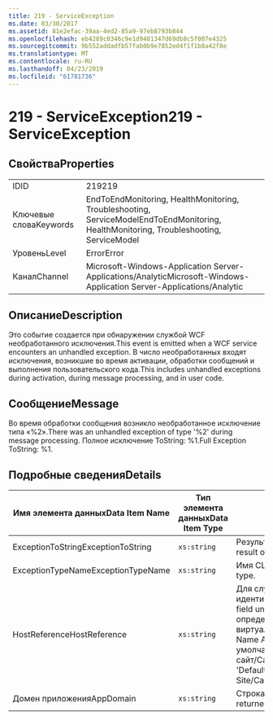 ```yaml
---
title: 219 - ServiceException
ms.date: 03/30/2017
ms.assetid: 81e2efac-39aa-4ed2-85a9-97eb8793b844
ms.openlocfilehash: eb4289c0346c9e1d9481347d69db8c5f007e4325
ms.sourcegitcommit: 9b552addadfb57fab0b9e7852ed4f1f1b8a42f8e
ms.translationtype: MT
ms.contentlocale: ru-RU
ms.lasthandoff: 04/23/2019
ms.locfileid: "61781736"
---
```

# <a name="219---serviceexception"></a><span data-ttu-id="ac13d-102">219 - ServiceException</span><span class="sxs-lookup"><span data-stu-id="ac13d-102">219 - ServiceException</span></span>
## <a name="properties"></a><span data-ttu-id="ac13d-103">Свойства</span><span class="sxs-lookup"><span data-stu-id="ac13d-103">Properties</span></span>  
  
|||  
|-|-|  
|<span data-ttu-id="ac13d-104">ID</span><span class="sxs-lookup"><span data-stu-id="ac13d-104">ID</span></span>|<span data-ttu-id="ac13d-105">219</span><span class="sxs-lookup"><span data-stu-id="ac13d-105">219</span></span>|  
|<span data-ttu-id="ac13d-106">Ключевые слова</span><span class="sxs-lookup"><span data-stu-id="ac13d-106">Keywords</span></span>|<span data-ttu-id="ac13d-107">EndToEndMonitoring, HealthMonitoring, Troubleshooting, ServiceModel</span><span class="sxs-lookup"><span data-stu-id="ac13d-107">EndToEndMonitoring, HealthMonitoring, Troubleshooting, ServiceModel</span></span>|  
|<span data-ttu-id="ac13d-108">Уровень</span><span class="sxs-lookup"><span data-stu-id="ac13d-108">Level</span></span>|<span data-ttu-id="ac13d-109">Error</span><span class="sxs-lookup"><span data-stu-id="ac13d-109">Error</span></span>|  
|<span data-ttu-id="ac13d-110">Канал</span><span class="sxs-lookup"><span data-stu-id="ac13d-110">Channel</span></span>|<span data-ttu-id="ac13d-111">Microsoft-Windows-Application Server-Applications/Analytic</span><span class="sxs-lookup"><span data-stu-id="ac13d-111">Microsoft-Windows-Application Server-Applications/Analytic</span></span>|  
  
## <a name="description"></a><span data-ttu-id="ac13d-112">Описание</span><span class="sxs-lookup"><span data-stu-id="ac13d-112">Description</span></span>  
 <span data-ttu-id="ac13d-113">Это событие создается при обнаружении службой WCF необработанного исключения.</span><span class="sxs-lookup"><span data-stu-id="ac13d-113">This event is emitted when a WCF service encounters an unhandled exception.</span></span> <span data-ttu-id="ac13d-114">В число необработанных входят исключения, возникшие во время активации, обработки сообщений и выполнения пользовательского кода.</span><span class="sxs-lookup"><span data-stu-id="ac13d-114">This includes unhandled exceptions during activation, during message processing, and in user code.</span></span>  
  
## <a name="message"></a><span data-ttu-id="ac13d-115">Сообщение</span><span class="sxs-lookup"><span data-stu-id="ac13d-115">Message</span></span>  
 <span data-ttu-id="ac13d-116">Во время обработки сообщения возникло необработанное исключение типа «%2».</span><span class="sxs-lookup"><span data-stu-id="ac13d-116">There was an unhandled exception of type '%2' during message processing.</span></span> <span data-ttu-id="ac13d-117">Полное исключение ToString: %1.</span><span class="sxs-lookup"><span data-stu-id="ac13d-117">Full Exception ToString: %1.</span></span>  
  
## <a name="details"></a><span data-ttu-id="ac13d-118">Подробные сведения</span><span class="sxs-lookup"><span data-stu-id="ac13d-118">Details</span></span>  
  
|<span data-ttu-id="ac13d-119">Имя элемента данных</span><span class="sxs-lookup"><span data-stu-id="ac13d-119">Data Item Name</span></span>|<span data-ttu-id="ac13d-120">Тип элемента данных</span><span class="sxs-lookup"><span data-stu-id="ac13d-120">Data Item Type</span></span>|<span data-ttu-id="ac13d-121">Описание</span><span class="sxs-lookup"><span data-stu-id="ac13d-121">Description</span></span>|  
|--------------------|--------------------|-----------------|  
|<span data-ttu-id="ac13d-122">ExceptionToString</span><span class="sxs-lookup"><span data-stu-id="ac13d-122">ExceptionToString</span></span>|`xs:string`|<span data-ttu-id="ac13d-123">Результат вызова метода `ToString`() относительно исключения CLR.</span><span class="sxs-lookup"><span data-stu-id="ac13d-123">The result of calling `ToString`() on the CLR exception.</span></span>|  
|<span data-ttu-id="ac13d-124">ExceptionTypeName</span><span class="sxs-lookup"><span data-stu-id="ac13d-124">ExceptionTypeName</span></span>|`xs:string`|<span data-ttu-id="ac13d-125">Имя CLR FullName типа исключения.</span><span class="sxs-lookup"><span data-stu-id="ac13d-125">The CLR FullName of the exception's type.</span></span>|  
|<span data-ttu-id="ac13d-126">HostReference</span><span class="sxs-lookup"><span data-stu-id="ac13d-126">HostReference</span></span>|`xs:string`|<span data-ttu-id="ac13d-127">Для служб, размещенных на веб-узле, это поле является уникальным идентификатором службы в веб-иерархии.</span><span class="sxs-lookup"><span data-stu-id="ac13d-127">For Web-hosted services, this field uniquely identifies the service in the Web hierarchy.</span></span> <span data-ttu-id="ac13d-128">Формат определяется как "виртуальный путь приложения имя веб-сайта&#124;виртуальный путь службы&#124;ServiceName".</span><span class="sxs-lookup"><span data-stu-id="ac13d-128">Its format is defined as 'Web Site Name Application Virtual Path&#124;Service Virtual Path&#124;ServiceName'.</span></span> <span data-ttu-id="ac13d-129">Пример "По умолчанию веб-сайт/CalculatorApplication&#124;/CalculatorService.svc&#124;CalculatorService".</span><span class="sxs-lookup"><span data-stu-id="ac13d-129">Example: 'Default Web Site/CalculatorApplication&#124;/CalculatorService.svc&#124;CalculatorService'.</span></span>|  
|<span data-ttu-id="ac13d-130">Домен приложения</span><span class="sxs-lookup"><span data-stu-id="ac13d-130">AppDomain</span></span>|`xs:string`|<span data-ttu-id="ac13d-131">Строка, возвращаемая AppDomain.CurrentDomain.FriendlyName.</span><span class="sxs-lookup"><span data-stu-id="ac13d-131">The string returned by AppDomain.CurrentDomain.FriendlyName.</span></span>|
